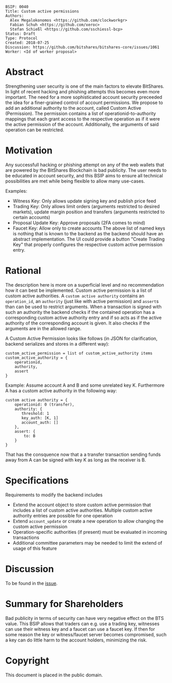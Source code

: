     BSIP: 0040
    Title: Custom active permissions
    Authors:
      Alex Megalokonomos <https://github.com/clockworkgr>
      Fabian Schuh <https://github.com/xeroc>
      Stefan Schießl <https://github.com/sschiessl-bcp>
    Status: Draft
    Type: Protocol
    Created: 2018-07-25
    Discussion: https://github.com/bitshares/bitshares-core/issues/1061
    Worker: <Id of worker proposal>

# Abstract

Strengthening user security is one of the main factors to elevate BitShares. In light of recent 
hacking and phishing attempts this becomes even more important. The need for a more sophisticated
account security preceeded the idea for a finer-grained control of account permissions.
We propose to add an additional authority to the account, called Custom Active (Permission). The
permission contains a list of operationid-to-authority mappings that each grant access to the respective 
operation as if it were the active permission of the account. Additionally, the arguments of said operation 
can be restricted.

# Motivation 

Any successfull hacking or phishing attempt on any of the web wallets that are powered by the
BitShares Blockchain is bad publicity. The user needs to be educated in account security, and this BSIP
aims to ensure all technical possibilities are met while being flexible to allow many use-cases.

Examples:
 - Witness Key: Only allows update signing key and publish price feed
 - Trading Key: Only allows limit orders (arguments restricted to desired markets), update margin position and transfers (arguments restricted to certain accounts)
 - Proposal Update Key: Approve proposals (2FA comes to mind)
 - Faucet Key: Allow only to create accounts
The above list of named keys is nothing that is known to the backend as the backend should have an abstract implementation.
 The UI could provide a button "Create Trading Key" that properly configures the respective custom active permission entry.

# Rational

The description here is more on a superficial level and no recommendation how it can best be implemented.
Custom active permission is a list of custom active authorities. A `custom active authority` contains an `operation_id`, an `authority` (just like with active permission) and `assert`s than can be used to restrict arguments. When a transaction is signed with such an authority the backend checks if the contained operation has a corresponding custom active authority entry and if so acts as if the active authority of the corresponding account is given. It also checks if the arguments are in the allowed range.

A Custom Active Permission looks like follows (in JSON for clarification, backend serializes and stores in a different way):
```
custom_active_permission = list of custom_active_authority items
custom_active_authority = {
    operationid,
    authority,
    assert
}
```

Example:
Assume account A and B and some unrelated key K. Furthermore A has a custom active authority in the following way:
```
custom active authority = {
    operationid: 0 (transfer),
    authority: {
       threshold: 1
       key_auth: [K, 1]
       account_auth: []
    },
    assert: {
        to: B
    }
}
```
That has the consquence now that a a transfer transaction sending funds away from A can be signed with key K as long as the receiver is B.

# Specifications
Requirements to modify the backend includes
* Extend the account object to store custom active permission that includes a list of custom active authorities. Multiple custom active authority entries are possible for one operation
* Extend `account_update` or create a new operation to allow changing the custom active permission
* Operation-specific authorities (if present) must be evaluated in incoming transactions
* Additional committee parameters may be needed to limit the extend of usage of this feature

# Discussion

To be found in the [issue](https://github.com/bitshares/bitshares-core/issues/1061).

# Summary for Shareholders

Bad publicity in terms of security can have very negative effect on the BTS value. This BSIP allows that traders can e.g. use a trading key, witnesses can use their witness key and a faucet can use a faucet key. If then for some reason the key or witness/faucet server becomes compromised, such a key can do little harm to the account holders, minimizing the risk.

# Copyright

This document is placed in the public domain.


